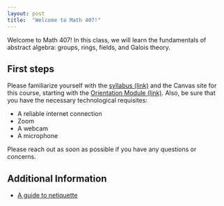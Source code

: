 ```yaml
---
layout: post
title:  "Welcome to Math 407!"
---
```

Welcome to Math 407!  In this class, we will learn the fundamentals of abstract algebra: groups, rings, fields, and Galois theory.

## First steps

Please familiarize yourself with the [syllabus (link)](https://wcasper.github.io/math407spring2022/extras/syllabus) and the Canvas site for this course, starting with the [Orientation Module (link)](https://csufullerton.instructure.com/courses/3252819/modules/7852414). Also, be sure that you have the necessary technological requisites:

* A reliable internet connection
* Zoom
* A webcam
* A microphone

Please reach out as soon as possible if you have any questions or concerns.

## Additional Information

* [A guide to netiquette](https://titaniumhelp.fullerton.edu/m/StudentSelf-HelpGuide/l/646667-student-what-is-netiquette)
